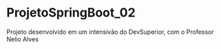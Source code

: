 # ProjetoSpringBoot_02
Projeto desenvolvido em um intensivão do DevSuperior, com o Professor Nelio Alves

